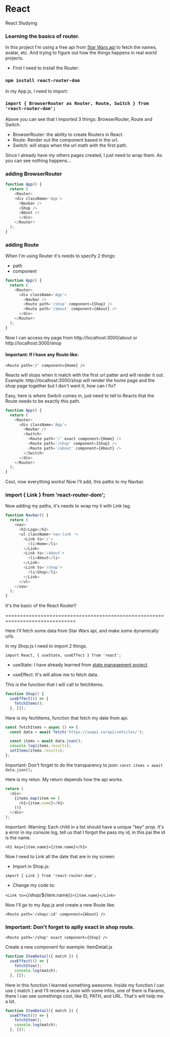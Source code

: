 # React
React Studying

### Learning the basics of router. 
In this project I'm using a free api from [Star Wars api](https://swapi.co/) to fetch the names, avatar, etc. And trying to figure out how the things happens in real world projects.

- First I need to install the Router:

### `npm install react-router-dom`

In my App.js,  I need to import:
### `import { BrowserRouter as Router, Route, Switch } from 'react-router-dom';`

Above you can see that I imported 3 things: BrowserRouter, Route and Switch.

- BrowserRouter: the ability to create Routers in React.
- Route: Render out the component based in the url.
- Switch:  will stops when the url math with the first path.

Since I already have my others pages created, I just need to wrap them.
As you can see nothing happens...

### adding BrowserRouter
```javascript
function App() {
  return (
    <Router>
    <div className='App'>
      <Navbar />
      <Shop />
      <About />
      </div>
    </Router>
  );
}
```
### adding Route
When I'm using Router it's needs to specify 2 things:
- path
- component

```javascript
function App() {
  return (
    <Router>
      <div className='App'>
        <Navbar />
        <Route path='/shop' component={Shop} />
        <Route path='/about' component={About} />
      </div>
    </Router>
  );
}
```
Now I can access my page from http://localhost:3000/about or http://localhost:3000/shop

#### Important: If I have any Route like:

`<Route path='/' component={Home} />`

Reacts will stops when it match with the first url patter and will render it out.
Example: http://localhost:3000/shop will render the home page and the shop page together but  I don't want it, how can I fix?

Easy, here is where Switch comes in, just need to tell to Reacts that the Route needs to be exactly this path.
```javascript
function App() {
  return (
    <Router>
      <div className='App'>
        <Navbar />
        <Switch>
          <Route path='/' exact component={Home} />
          <Route path='/shop' component={Shop} />
          <Route path='/about' component={About} />
        </Switch>
      </div>
    </Router>
  );
}
```

Cool, now everything works! Now I'll add, this paths to my Navbar.

### import { Link } from 'react-router-dom';

Now adding my paths, it's needs to wrap my li with Link tag.

```javascript
function Navbar() {
  return (
    <nav>
      <h2>Logo</h2>
      <ul className='nav-link '>
        <Link to='/'>
          <li>Home</li>
        </Link>
        <Link to='/about'>
          <li>About</li>
        </Link>
        <Link to='/shop'>
          <li>Shop</li>
        </Link>
      </ul>
    </nav>
  );
}
```
It's the basic of the React Router!!

==============================================================================

Here I'll fetch some data from Star Wars api, and make some dynamically urls.

In my Shop.js I need to import 2 things.

`import React, { useState, useEffect } from 'react';`

- useState: I have already learned from [state management project](https://github.com/Pancitopenico/reacts-state-management).

- useEffect: It's will allow me to fetch data.

This is the function that I will call to fetchItems.

```javascript
function Shop() {
  useEffect(() => {
    fetchItems();
  }, []);
```

Here is my fechItems, function that fetch my date from api.

```javascript
const fetchItems = async () => {
  const data = await fetch('https://swapi.co/api/vehicles/');

  const items = await data.json();
  console.log(items.results);
  setItems(items.results);
};
```
Important: Don't forget to do the transparency to json: `const items = await data.json();`

Here is my retun. My return depends how the api works.

```javascript
return (
  <div>
    {items.map(item => (
      <h1>{item.name}</h1>
    ))}
  </div>
);
```

Important: Warning: Each child in a list should have a unique "key" prop. It's a error in my console log, tell us that I forgot the pass my id, in this pai the id is the name.

`<h1 key={item.name}>{item.name}</h1>`

Now I need to Link all the date that are in my screen:

- Import in Shop.js:

`import { Link } from 'react-router-dom';`

- Change my code to:

`<Link to={`/shop/${item.name}`}>{item.name}</Link>`

Now I'll go to my App.js and create a new Route like:

`<Route path='/shop/:id' component={About} />`

### Important: Don't forget to aplly exact in shop route.

`<Route path='/shop' exact component={Shop} />`

Create a new component for exemple: ItemDetail.js

```javascript
function ItemDetail({ match }) {
  useEffect(() => {
    fetchItem();
    console.log(match);
  }, []);
```




Here in this function I learned something awesome. Inside my function I can use { match } and I'll receive a Json with some infos, one of them is Params, there I can see somethings cool, like ID, PATH, and URL. That's will help me a lot. 

```javascript
function ItemDetail({ match }) {
  useEffect(() => {
    fetchItem();
    console.log(match);
  }, []);
```
